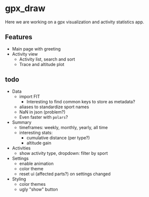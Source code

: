 # gpx_draw

Here we are working on a gpx visualization and activity statistics app.

## Features

- Main page with greeting
- Activity view
    - Activity list, search and sort
    - Trace and altitude plot

## todo

- Data
    - import FIT
        - Interesting to find common keys to store as metadata?
    - aliases to standardize sport names
    - NaN in json (problem?)
    - Even faster with `polars`?
- Summary
    - timeframes: weekly, monthly, yearly, all time
    - interesting stats:
        - cumulative distance (per type?)
        - altitude gain
- Activities
    - show activity type, dropdown: filter by sport
- Settings
    - enable animation
    - color theme
    - reset ui (affected parts?) on settings changed
- Styling
    - color themes
    - ugly "show" button
